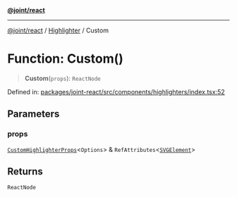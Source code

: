 [**@joint/react**](../../../README.md)

***

[@joint/react](../../../README.md) / [Highlighter](../README.md) / Custom

# Function: Custom()

> **Custom**(`props`): `ReactNode`

Defined in: [packages/joint-react/src/components/highlighters/index.tsx:52](https://github.com/samuelgja/joint/blob/main/packages/joint-react/src/components/highlighters/index.tsx#L52)

## Parameters

### props

[`CustomHighlighterProps`](../../../interfaces/CustomHighlighterProps.md)\<`Options`\> & `RefAttributes`\<[`SVGElement`](https://developer.mozilla.org/docs/Web/API/SVGElement)\>

## Returns

`ReactNode`
